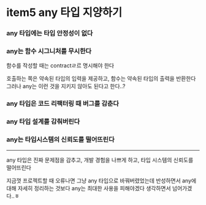 # item5 any 타입 지양하기

### any 타입에는 타입 안정성이 없다

### any는 함수 시그니처를 무시한다

함수를 작성할 때는 contractㄹ르 명시해야 한다

호출하는 쪽은 약속된 타입의 입력을 제공하고, 함수는 약속된 타입의 출력을 반환한다 그러나 any는 이런 것을 지키지 않아도 된다고 한다..?

### any 타입은 코드 리팩터링 때 버그를 감춘다

### any 타입 설계를 감춰버린다

### any는 타입시스템의 신뢰도를 떨어뜨린다

---

any 타입은 진짜 문제점을 감추고, 개발 경험을 나쁘게 하고, 타입 시스템의 신뢰도를 떨어뜨린다

지금껏 프로젝트할 때 오류나면 그냥 any 타입으로 바꿔버렸었는데 반성하면서 any에 대해 자세히 정리하는 것보다 any는 최대한 사용을 피해야겠다 생각하면서 넘어가겠다..ㅎ

